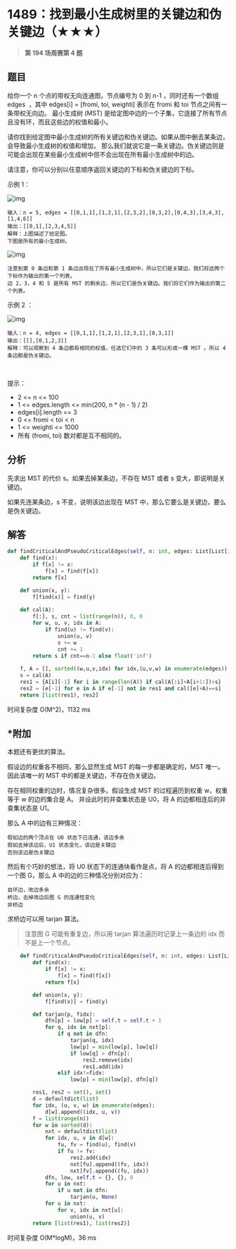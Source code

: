 # 1489：找到最小生成树里的关键边和伪关键边（★★★）


> **第 194 场周赛第 4 题**

## 题目

给你一个 n 个点的带权无向连通图，节点编号为 0 到 n-1 ，同时还有一个数组 edges 
，其中 edges[i] = [fromi, toi, weighti] 表示在 fromi 和 toi 节点之间有一条带权无向边。
最小生成树 (MST) 是给定图中边的一个子集，它连接了所有节点且没有环，而且这些边的权值和最小。

请你找到给定图中最小生成树的所有关键边和伪关键边。如果从图中删去某条边，会导致最小生成树的权值和增加，
那么我们就说它是一条关键边。伪关键边则是可能会出现在某些最小生成树中但不会出现在所有最小生成树中的边。

请注意，你可以分别以任意顺序返回关键边的下标和伪关键边的下标。


示例 1：

![img](https://assets.leetcode-cn.com/aliyun-lc-upload/uploads/2020/06/21/ex1.png)

    输入：n = 5, edges = [[0,1,1],[1,2,1],[2,3,2],[0,3,2],[0,4,3],[3,4,3],[1,4,6]]
    输出：[[0,1],[2,3,4,5]]
    解释：上图描述了给定图。
    下图是所有的最小生成树。

![img](https://assets.leetcode-cn.com/aliyun-lc-upload/uploads/2020/06/21/msts.png)

    注意到第 0 条边和第 1 条边出现在了所有最小生成树中，所以它们是关键边，我们将这两个下标作为输出的第一个列表。
    边 2，3，4 和 5 是所有 MST 的剩余边，所以它们是伪关键边。我们将它们作为输出的第二个列表。

示例 2 ：

![img](https://assets.leetcode-cn.com/aliyun-lc-upload/uploads/2020/06/21/ex2.png)

    输入：n = 4, edges = [[0,1,1],[1,2,1],[2,3,1],[0,3,1]]
    输出：[[],[0,1,2,3]]
    解释：可以观察到 4 条边都有相同的权值，任选它们中的 3 条可以形成一棵 MST 。所以 4 条边都是伪关键边。
 

提示：
- 2 <= n <= 100
- 1 <= edges.length <= min(200, n * (n - 1) / 2)
- edges[i].length == 3
- 0 <= fromi < toi < n
- 1 <= weighti <= 1000
- 所有 (fromi, toi) 数对都是互不相同的。


## 分析

先求出 MST 的代价 s。如果去掉某条边，不存在 MST 或者 s 变大，即说明是关键边。

如果先连某条边，s 不变，说明该边出现在 MST 中，那么它要么是关键边，要么是伪关键边。

## 解答

```python
def findCriticalAndPseudoCriticalEdges(self, n: int, edges: List[List[int]]) -> List[List[int]]:
    def find(x):
        if f[x] != x:
            f[x] = find(f[x])
        return f[x]

    def union(x, y):
        f[find(x)] = find(y)
    
    def cal(A):
        f[:], s, cnt = list(range(n)), 0, 0
        for w, u, v, idx in A:
            if find(u) != find(v):
                union(u, v)
                s += w
                cnt += 1
        return s if cnt==n-1 else float('inf')
    
    f, A = [], sorted((w,u,v,idx) for idx,(u,v,w) in enumerate(edges))
    s = cal(A)
    res1 = {A[i][-1] for i in range(len(A)) if cal(A[:i]+A[i+1:])>s}
    res2 = [e[-1] for e in A if e[-1] not in res1 and cal([e]+A)==s]
    return [list(res1), res2]
```
时间复杂度 O(M^2)，1132 ms

## *附加

本题还有更优的算法。

假设边的权重各不相同，那么显然生成 MST 的每一步都是确定的，MST 唯一。因此该唯一的 MST 中的都是关键边，不存在伪关键边。

存在相同权重的边时，情况复杂很多。假设生成 MST 的过程遍历到权重 w，权重等于 w 的边的集合是 A。
并设此时的并查集状态是 U0，将 A 的边都相连后的并查集状态是 U1。

那么 A 中的边有三种情况：

    假如边的两个顶点在 U0 状态下已连通，该边多余
    假如去掉该边后，U1 状态变化，该边是关键边
    否则该边是伪关键边
    
然后有个巧妙的想法，将 U0 状态下的连通块看作是点，将 A 的边都相连后得到一个图 G，那么 A 中的边的三种情况分别对应为：

    自环边，改边多余
    桥边，去掉改边后图 G 的连通性变化
    非桥边
  
求桥边可以用 tarjan 算法。

> 注意图 G 可能有重复边，所以用 tarjan 算法遍历时记录上一条边的 idx 而不是上一个节点。

```python
    def findCriticalAndPseudoCriticalEdges(self, n: int, edges: List[List[int]]) -> List[List[int]]:
        def find(x):
            if f[x] != x:
                f[x] = find(f[x])
            return f[x]

        def union(x, y):
            f[find(x)] = find(y)

        def tarjan(p, fidx):
            dfn[p] = low[p] = self.t = self.t + 1
            for q, idx in nxt[p]:
                if q not in dfn:
                    tarjan(q, idx)
                    low[p] = min(low[p], low[q])
                    if low[q] > dfn[p]:
                        res2.remove(idx)
                        res1.add(idx)
                elif idx!=fidx:
                    low[p] = min(low[p], dfn[q])

        res1, res2 = set(), set()
        d = defaultdict(list)
        for idx, (u, v, w) in enumerate(edges):
            d[w].append((idx, u, v))
        f = list(range(n))
        for w in sorted(d):
            nxt = defaultdict(list)
            for idx, u, v in d[w]:
                fu, fv = find(u), find(v)
                if fu != fv:
                    res2.add(idx)
                    nxt[fu].append((fv, idx))
                    nxt[fv].append((fu, idx))
            dfn, low, self.t = {}, {}, 0
            for u in nxt:
                if u not in dfn:
                    tarjan(u, None)
            for u in nxt:
                for v, idx in nxt[u]:
                    union(u, v)
        return [list(res1), list(res2)]
```
时间复杂度 O(M*logM)，36 ms
    

